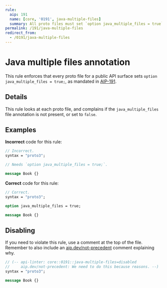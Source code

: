```yaml
---
rule:
  aip: 191
  name: [core, '0191', java-multiple-files]
  summary: All proto files must set `option java_multiple_files = true`.
permalink: /191/java-multiple-files
redirect_from:
  - /0191/java-multiple-files
---
```


# Java multiple files annotation

This rule enforces that every proto file for a public API surface sets
`option java_multiple_files = true;`, as mandated in [AIP-191][].

## Details

This rule looks at each proto file, and complains if the `java_multiple_files`
file annotation is not present, or set to `false`.

## Examples

**Incorrect** code for this rule:

```proto
// Incorrect.
syntax = "proto3";

// Needs `option java_multiple_files = true;`.

message Book {}
```

**Correct** code for this rule:

```proto
// Correct.
syntax = "proto3";

option java_multiple_files = true;

message Book {}
```

## Disabling

If you need to violate this rule, use a comment at the top of the file.
Remember to also include an [aip.dev/not-precedent][] comment explaining why.

```proto
// (-- api-linter: core::0191::java-multiple-files=disabled
//     aip.dev/not-precedent: We need to do this because reasons. --)
syntax = "proto3";

message Book {}
```

[aip-191]: https://aip.dev/191
[aip.dev/not-precedent]: https://aip.dev/not-precedent
